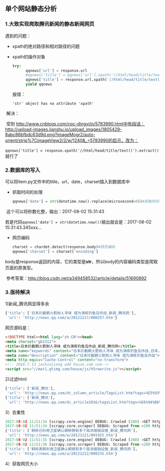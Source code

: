 ## 单个网站静态分析

### 1.大致实现爬取腾讯新闻的静态新闻网页

遇到的问题：

- xpath的绝对路径和相对路径的问题

- xpath的操作对象

  ```python
  try:
        qqnews['url'] = response.url
        #qqnews['title'] = qqnews['url'].xpath('//html/head/title/text()').extract()
        qqnews['title'] = response.url.xpath('//html/head/title/text()').extract()
        yield qqnews
  ```

  报错：

  `'str' object has no attribute 'xpath'`

​       解决：

​      受到 http://www.cnblogs.com/cpc-dingyi/p/5783990.html中有段话：http://upload-images.jianshu.io/upload_images/1805429-8abc86bfbdc63d9d.png?imageMogr2/auto-orient/strip%7CimageView2/2/w/1240&_=5783990的启示，改为：

​	`qqnews['title'] = response.xpath('//html/head/title/text()').extract()`就行了

### 2.数据库的写入

可以将item.py文件中的title，url，date，charset插入到数据库中

- 抓取时间的处理

  ```python
  qqnews['date'] = str(datetime.now().replace(microsecond=0))#抓取时间
  ```

​	这个可以将秒数化整，输出：2017-08-02 15:31:43

​	若是代码`qqnews['date'] = str(datetime.now())`输出就会是：2017-08-02 15:31:43.345xxx...

- 网页编码

  ```python
  charset = chardet.detect(response.body)#网页编码
  qqnews['charset'] = charset['encoding']
  ```

​	body是response返回的内容，它的类型是**str**，所以body的内容编码类型是爬取页面的原类型。

​	参考答案：http://blog.csdn.net/a349458532/article/details/51690892

### 3.亟待解决

1)新闻_腾讯网显得多余

```python
{'title': ['日本拦截朝火箭耐人寻味 或为演练钓鱼岛作战_新闻_腾讯网'],
 'url': 'http://news.qq.com/a/20121217/000257.htm'}
```

网页源码是：

```html
<!DOCTYPE html><html lang="zh-CN"><head>
<meta charset="gb2312">
<title>日本拦截朝火箭耐人寻味 或为演练钓鱼岛作战_新闻_腾讯网</title>
<meta name="keywords" content="日本拦截朝火箭耐人寻味 或为演练钓鱼岛作战,日本，朝鲜火箭，拦截，钓鱼岛">
<meta name="Description" content="日本拦截朝火箭耐人寻味 或为演练钓鱼岛作战">
<meta http-equiv="Cache-Control" content="no-transform">
<!-- 2016.7.13 jackiejiang add house.com use-->
<script src="//mat1.gtimg.com/house/js/h5rewrite.js"></script>

```

2)过滤html

```python
{'title': ['新闻_腾讯'],
 'url': 'http://news.qq.com/dc_column_article/TagsList.htm?tags=%E5%93%88%E6%A2%85%E5%86%85%E4%BC%8A'}
{'title': ['新闻_腾讯'],
 'url': 'http://news.qq.com/dc_article2016/tagsList.htm?tags=%E6%94%B6%E8%B4%B9'}
```

3）去重性

```python
2017-08-02 11:51:34 [scrapy.core.engine] DEBUG: Crawled (200) <GET http://news.qq.com/a/20121221/001925.htm> (referer: http://news.qq.com/a/20130124/001643.htm)
2017-08-02 11:51:34 [scrapy.core.scraper] DEBUG: Scraped from <200 http://news.qq.com/a/20121221/001925.htm>
{'title': ['韩称已利用卫星确认朝鲜拥有多个高浓缩铀设施_新闻_腾讯网'],
 'url': 'http://news.qq.com/a/20121221/001925.htm'}
2017-08-02 11:51:35 [scrapy.core.engine] DEBUG: Crawled (200) <GET http://news.qq.com/a/20121222/000235.htm> (referer: http://news.qq.com/a/20130124/001643.htm)
2017-08-02 11:51:36 [scrapy.core.scraper] DEBUG: Scraped from <200 http://news.qq.com/a/20121222/000235.htm>
{'title': ['韩称美韩利用卫星确认朝拥有多个高浓缩铀设施_新闻_腾讯网'],
 'url': 'http://news.qq.com/a/20121222/000235.htm'}
```

4）获取网页大小